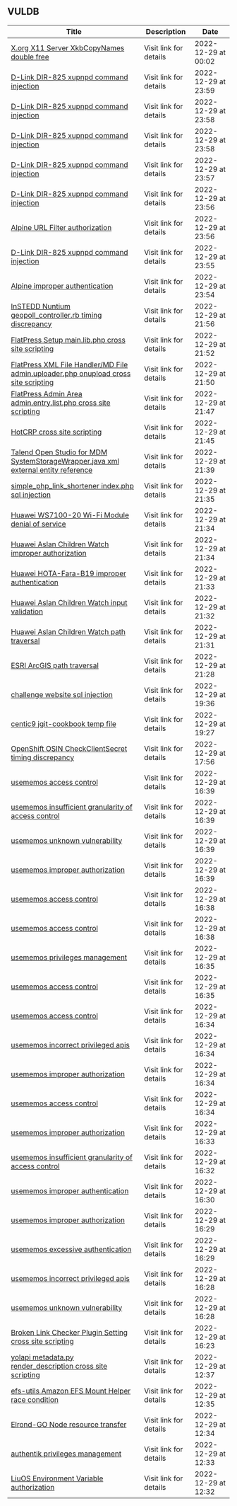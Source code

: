 ## VULDB
|Title|Description|Date|
|---|---|---|
| [X.org X11 Server XkbCopyNames double free](https://vuldb.com/?id.217011) | Visit link for details | 2022-12-29 at 00:02 |
| [D-Link DIR-825 xupnpd command injection](https://vuldb.com/?id.217010) | Visit link for details | 2022-12-29 at 23:59 |
| [D-Link DIR-825 xupnpd command injection](https://vuldb.com/?id.217009) | Visit link for details | 2022-12-29 at 23:58 |
| [D-Link DIR-825 xupnpd command injection](https://vuldb.com/?id.217008) | Visit link for details | 2022-12-29 at 23:58 |
| [D-Link DIR-825 xupnpd command injection](https://vuldb.com/?id.217007) | Visit link for details | 2022-12-29 at 23:57 |
| [D-Link DIR-825 xupnpd command injection](https://vuldb.com/?id.217006) | Visit link for details | 2022-12-29 at 23:56 |
| [Alpine URL Filter authorization](https://vuldb.com/?id.217005) | Visit link for details | 2022-12-29 at 23:56 |
| [D-Link DIR-825 xupnpd command injection](https://vuldb.com/?id.217004) | Visit link for details | 2022-12-29 at 23:55 |
| [Alpine improper authentication](https://vuldb.com/?id.217003) | Visit link for details | 2022-12-29 at 23:54 |
| [InSTEDD Nuntium geopoll_controller.rb timing discrepancy](https://vuldb.com/?id.217002) | Visit link for details | 2022-12-29 at 21:56 |
| [FlatPress Setup main.lib.php cross site scripting](https://vuldb.com/?id.217001) | Visit link for details | 2022-12-29 at 21:52 |
| [FlatPress XML File Handler/MD File admin.uploader.php onupload cross site scripting](https://vuldb.com/?id.217000) | Visit link for details | 2022-12-29 at 21:50 |
| [FlatPress Admin Area admin.entry.list.php cross site scripting](https://vuldb.com/?id.216999) | Visit link for details | 2022-12-29 at 21:47 |
| [HotCRP cross site scripting](https://vuldb.com/?id.216998) | Visit link for details | 2022-12-29 at 21:45 |
| [Talend Open Studio for MDM SystemStorageWrapper.java xml external entity reference](https://vuldb.com/?id.216997) | Visit link for details | 2022-12-29 at 21:39 |
| [simple_php_link_shortener index.php sql injection](https://vuldb.com/?id.216996) | Visit link for details | 2022-12-29 at 21:35 |
| [Huawei WS7100-20 Wi-Fi Module denial of service](https://vuldb.com/?id.216995) | Visit link for details | 2022-12-29 at 21:34 |
| [Huawei Aslan Children Watch improper authorization](https://vuldb.com/?id.216994) | Visit link for details | 2022-12-29 at 21:34 |
| [Huawei HOTA-Fara-B19 improper authentication](https://vuldb.com/?id.216993) | Visit link for details | 2022-12-29 at 21:33 |
| [Huawei Aslan Children Watch input validation](https://vuldb.com/?id.216992) | Visit link for details | 2022-12-29 at 21:32 |
| [Huawei Aslan Children Watch path traversal](https://vuldb.com/?id.216991) | Visit link for details | 2022-12-29 at 21:31 |
| [ESRI ArcGIS path traversal](https://vuldb.com/?id.216990) | Visit link for details | 2022-12-29 at 21:28 |
| [challenge website sql injection](https://vuldb.com/?id.216989) | Visit link for details | 2022-12-29 at 19:36 |
| [centic9 jgit-cookbook temp file](https://vuldb.com/?id.216988) | Visit link for details | 2022-12-29 at 19:27 |
| [OpenShift OSIN CheckClientSecret timing discrepancy](https://vuldb.com/?id.216987) | Visit link for details | 2022-12-29 at 17:56 |
| [usememos access control](https://vuldb.com/?id.216986) | Visit link for details | 2022-12-29 at 16:39 |
| [usememos insufficient granularity of access control](https://vuldb.com/?id.216985) | Visit link for details | 2022-12-29 at 16:39 |
| [usememos unknown vulnerability](https://vuldb.com/?id.216984) | Visit link for details | 2022-12-29 at 16:39 |
| [usememos improper authorization](https://vuldb.com/?id.216983) | Visit link for details | 2022-12-29 at 16:39 |
| [usememos access control](https://vuldb.com/?id.216982) | Visit link for details | 2022-12-29 at 16:38 |
| [usememos access control](https://vuldb.com/?id.216981) | Visit link for details | 2022-12-29 at 16:38 |
| [usememos privileges management](https://vuldb.com/?id.216980) | Visit link for details | 2022-12-29 at 16:35 |
| [usememos access control](https://vuldb.com/?id.216979) | Visit link for details | 2022-12-29 at 16:35 |
| [usememos access control](https://vuldb.com/?id.216978) | Visit link for details | 2022-12-29 at 16:34 |
| [usememos incorrect privileged apis](https://vuldb.com/?id.216977) | Visit link for details | 2022-12-29 at 16:34 |
| [usememos improper authorization](https://vuldb.com/?id.216976) | Visit link for details | 2022-12-29 at 16:34 |
| [usememos access control](https://vuldb.com/?id.216975) | Visit link for details | 2022-12-29 at 16:34 |
| [usememos improper authorization](https://vuldb.com/?id.216974) | Visit link for details | 2022-12-29 at 16:33 |
| [usememos insufficient granularity of access control](https://vuldb.com/?id.216973) | Visit link for details | 2022-12-29 at 16:32 |
| [usememos improper authentication](https://vuldb.com/?id.216972) | Visit link for details | 2022-12-29 at 16:30 |
| [usememos improper authorization](https://vuldb.com/?id.216971) | Visit link for details | 2022-12-29 at 16:29 |
| [usememos excessive authentication](https://vuldb.com/?id.216970) | Visit link for details | 2022-12-29 at 16:29 |
| [usememos incorrect privileged apis](https://vuldb.com/?id.216969) | Visit link for details | 2022-12-29 at 16:28 |
| [usememos unknown vulnerability](https://vuldb.com/?id.216968) | Visit link for details | 2022-12-29 at 16:28 |
| [Broken Link Checker Plugin Setting cross site scripting](https://vuldb.com/?id.216967) | Visit link for details | 2022-12-29 at 16:23 |
| [yolapi metadata.py render_description cross site scripting](https://vuldb.com/?id.216966) | Visit link for details | 2022-12-29 at 12:37 |
| [efs-utils Amazon EFS Mount Helper race condition](https://vuldb.com/?id.216965) | Visit link for details | 2022-12-29 at 12:35 |
| [Elrond-GO Node resource transfer](https://vuldb.com/?id.216964) | Visit link for details | 2022-12-29 at 12:34 |
| [authentik privileges management](https://vuldb.com/?id.216963) | Visit link for details | 2022-12-29 at 12:33 |
| [LiuOS Environment Variable authorization](https://vuldb.com/?id.216962) | Visit link for details | 2022-12-29 at 12:32 |
